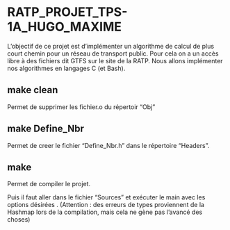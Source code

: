 # RATP_PROJET_TPS-1A_HUGO_MAXIME

L’objectif de ce projet est d’implémenter un algorithme de calcul de plus court chemin pour un réseau de transport public. Pour cela on a un accès libre à des fichiers dit GTFS sur le site de la RATP. Nous allons implémenter nos algorithmes en langages C (et Bash).

## make clean
Permet de supprimer les fichier.o du répertoir “Obj”
## make Define_Nbr
Permet de creer le fichier “Define_Nbr.h” dans le répertoire “Headers”.
## make
Permet de compiler le projet.

Puis il faut aller dans le fichier “Sources” et exécuter le main avec les options désirées . (Attention : des erreurs de types proviennent de la Hashmap lors de la compilation, mais cela ne gène pas l’avancé des choses)
